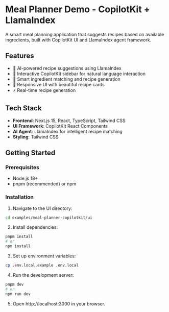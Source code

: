 # Meal Planner Demo - CopilotKit + LlamaIndex

A smart meal planning application that suggests recipes based on available ingredients, built with CopilotKit UI and LlamaIndex agent framework.

## Features

- 🤖 AI-powered recipe suggestions using LlamaIndex
- 💬 Interactive CopilotKit sidebar for natural language interaction
- 🍳 Smart ingredient matching and recipe generation
- 📱 Responsive UI with beautiful recipe cards
- ⚡ Real-time recipe generation

## Tech Stack

- **Frontend**: Next.js 15, React, TypeScript, Tailwind CSS
- **UI Framework**: CopilotKit React Components
- **AI Agent**: LlamaIndex for intelligent recipe matching
- **Styling**: Tailwind CSS

## Getting Started

### Prerequisites

- Node.js 18+ 
- pnpm (recommended) or npm

### Installation

1. Navigate to the UI directory:
```bash
cd examples/meal-planner-copilotkit/ui
```

2. Install dependencies:
```bash
pnpm install
# or
npm install
```

3. Set up environment variables:
```bash
cp .env.local.example .env.local
```

4. Run the development server:
```bash
pnpm dev
# or
npm run dev
```

5. Open http://localhost:3000 in your browser.